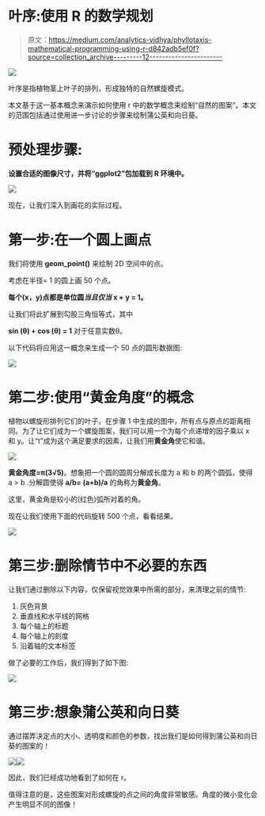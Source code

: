 # 叶序:使用 R 的数学规划

> 原文：<https://medium.com/analytics-vidhya/phyllotaxis-mathematical-programming-using-r-d842adb5ef0f?source=collection_archive---------12----------------------->

![](img/885ba1a92af2a466e6704083f3f32033.png)

叶序是指植物茎上叶子的排列，形成独特的自然螺旋模式。

本文基于这一基本概念来演示如何使用 r 中的数学概念来绘制“自然的图案”。本文的范围包括通过使用进一步讨论的步骤来绘制蒲公英和向日葵。

# **预处理步骤:**

**设置合适的图像尺寸，并将“ggplot2”包加载到 R 环境中。**

![](img/e82a768c9935e714c295ab857401fc76.png)

现在，让我们深入到画花的实际过程。

# **第一步:在一个圆上画点**

我们将使用 **geom_point()** 来绘制 2D 空间中的点。

考虑在半径= 1 的圆上画 50 个点。

**每个(x，y)点都是单位圆*当且仅当* x + y = 1。**

让我们将此扩展到勾股三角恒等式，其中

**sin (θ) + cos (θ) = 1** 对于任意实数θ。

以下代码将应用这一概念来生成一个 50 点的圆形数据图:

![](img/3689d5e71739a4005c343c05d768ab8d.png)

# 第二步:使用“黄金角度”的概念

植物以螺旋形排列它们的叶子。在步骤 1 中生成的图中，所有点与原点的距离相同。为了让它们成为一个螺旋图案，我们可以用一个为每个点递增的因子乘以 x 和 y。让“t”成为这个满足要求的因素，让我们用**黄金角**使它和谐。

![](img/00ce9cf16a00c412405997960edde1a4.png)

**黄金角度=π(3√5)**。想象把一个圆的圆周分解成长度为 a 和 b 的两个圆弧，使得 a > b .分解圆使得 **a/b= (a+b)/a** 的角称为**黄金角**。

这里，黄金角是较小的(红色)弧所对着的角。

现在让我们使用下面的代码旋转 500 个点，看看结果。

![](img/4cda6ae27abb549f167ddb13cc4076f1.png)

# 第三步:删除情节中不必要的东西

让我们通过删除以下内容，仅保留视觉效果中所需的部分，来清理之前的情节:

1.  灰色背景
2.  垂直线和水平线的网格
3.  每个轴上的标题
4.  每个轴上的刻度
5.  沿着轴的文本标签

做了必要的工作后，我们得到了如下图:

![](img/aceca5122706ea896f76d64efa1bc744.png)

# 第三步:想象蒲公英和向日葵

通过摆弄决定点的大小、透明度和颜色的参数，找出我们是如何得到蒲公英和向日葵的图案的！

![](img/01ce1c269992b7e0d64bd89b32c3961e.png)![](img/6eef7d4825a533cfcd80b80156893239.png)

因此，我们已经成功地看到了如何在 r。

值得注意的是，这些图案对形成螺旋的点之间的角度非常敏感。角度的微小变化会产生明显不同的图像！
